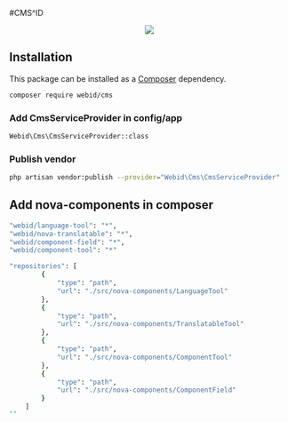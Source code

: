 #CMS^ID
<p align="center">
<a href="blob/master/LICENSE"><img src="https://img.shields.io/badge/license-MIT-blue.svg?style=flat-square"></a>
</p>


## Installation

This package can be installed as a [Composer](https://getcomposer.org/) dependency.

```bash
composer require webid/cms
```

### Add CmsServiceProvider in config/app

```bash
Webid\Cms\CmsServiceProvider::class
```

### Publish vendor

```bash
php artisan vendor:publish --provider="Webid\Cms\CmsServiceProvider"
```

## Add nova-components in composer 

```bash
"webid/language-tool": "*",
"webid/nova-translatable": "*",
"webid/component-field": "*",
"webid/component-tool": "*"
```

```bash
"repositories": [   
        {
            "type": "path",
            "url": "./src/nova-components/LanguageTool"
        },
        {
            "type": "path",
            "url": "./src/nova-components/TranslatableTool"
        },
        {
            "type": "path",
            "url": "./src/nova-components/ComponentTool"
        },
        {
            "type": "path",
            "url": "./src/nova-components/ComponentField"
        }
    ]
``
